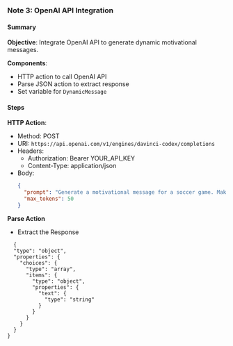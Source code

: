 ### Note 3: OpenAI API Integration

#### Summary
**Objective**: Integrate OpenAI API to generate dynamic motivational messages.

**Components**:
- HTTP action to call OpenAI API
- Parse JSON action to extract response
- Set variable for `DynamicMessage`

#### Steps

**HTTP Action**:
- Method: POST
- URI: `https://api.openai.com/v1/engines/davinci-codex/completions`
- Headers:
  - Authorization: Bearer YOUR_API_KEY
  - Content-Type: application/json
- Body:
  ```json
  {
    "prompt": "Generate a motivational message for a soccer game. Make it engaging and friendly.",
    "max_tokens": 50
  }


**Parse Action**
- Extract the Response
```
  {
  "type": "object",
  "properties": {
    "choices": {
      "type": "array",
      "items": {
        "type": "object",
        "properties": {
          "text": {
            "type": "string"
          }
        }
      }
    }
  }
}


